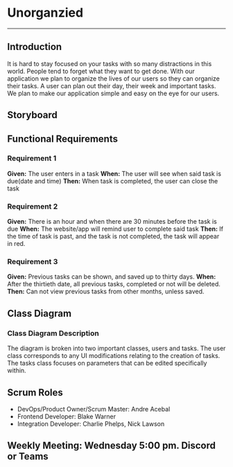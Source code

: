 # Unorganzied
---
## Introduction
It is hard to stay focused on your tasks with so many distractions in this world. People tend to forget what they want to get done. With our application we plan to organize the lives of our users so they can organize their tasks. A user can plan out their day, their week and important tasks. We plan to make our application simple and easy on the eye for our users.


## Storyboard  

## Functional Requirements 
### Requirement 1 

**Given:** The user enters in a task
**When:**  The user will see when said task is due(date and time)
**Then:**  When task is completed, the user can close the task

### Requirement 2
**Given:** There is an hour and when there are 30 minutes before the task is due 
**When:** The website/app will remind user to complete said task
**Then:** If the time of task is past, and the task is not completed, the task will appear in red. 

### Requirement 3
**Given:** Previous tasks can be shown, and saved up to thirty days. 
**When:** After the thirtieth date, all previous tasks, completed or not will be deleted.
**Then:** Can not view previous tasks from other months, unless saved.

## Class Diagram  

### Class Diagram Description  
The diagram is broken into two important classes, users and tasks. The user class corresponds to any UI modifications relating to the creation of tasks. The tasks class focuses on parameters that can be edited specifically within. 


## Scrum Roles  
- DevOps/Product Owner/Scrum Master: Andre Acebal
- Frontend Developer: Blake Warner
- Integration Developer: Charlie Phelps, Nick Lawson
## Weekly Meeting: Wednesday 5:00 pm. Discord or Teams
